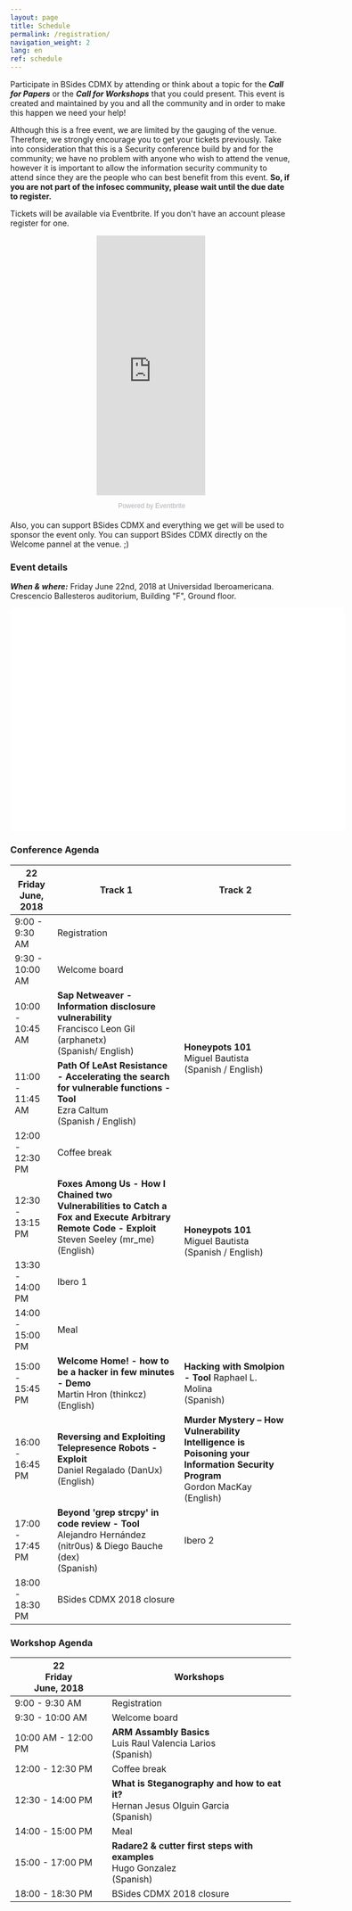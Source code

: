 ```yaml
---
layout: page
title: Schedule
permalink: /registration/
navigation_weight: 2
lang: en
ref: schedule
---
```


Participate in BSides CDMX by attending or think about a topic for the ***Call for Papers*** or the ***Call for Workshops*** that you could present. This event is created and maintained by you and all the community and in order to make this happen we need your help!

Although this is a free event, we are limited by the gauging of the venue. Therefore, we strongly encourage you to get your tickets previously. Take into consideration that this is a Security conference build by and for the community; we have no problem with anyone who wish to attend the venue, however it is important to allow the information security community to attend since they are the people who can best benefit from this event. **So, if you are not part of the infosec community, please wait until the due date to register.**

Tickets will be available via Eventbrite. If you don't have an account please register for one.

<center>
<div style="width:195px; text-align:center;" ><iframe  src="https://www.eventbrite.es/countdown-widget?eid=46003210842" frameborder="0" height="466" width="195" marginheight="0" marginwidth="0" scrolling="no" allowtransparency="true"></iframe><div style="font-family:Helvetica, Arial; font-size:12px; padding:10px 0 5px; margin:2px; width:195px; text-align:center;" ><a class="powered-by-eb" style="color: #ADB0B6; text-decoration: none;" target="_blank" href="http://www.eventbrite.es/">Powered by Eventbrite</a></div></div>
</center>

Also, you can support BSides CDMX and everything we get will be used to sponsor the event only. You can support BSides CDMX directly on the Welcome pannel at the venue. ;) 

### Event details
***When & where:*** Friday June 22nd, 2018 at Universidad Iberoamericana. Crescencio Ballesteros auditorium, Building "F", Ground floor.

<center>
<div id="map" style="width:600px;height:400px;background:white"></div>
</center>
<script>
	function initMap() {
		var location = {lat: 19.370367, lng: -99.263951};
		var map = new google.maps.Map(document.getElementById('map'), {
			zoom: 15,
			center: location
		});
		var marker = new google.maps.Marker({
			position: location,
			map: map
		});
	}
</script>
<script async defer
	src="https://maps.googleapis.com/maps/api/js?key=AIzaSyCTNdMtg7T1tzmGaphNDlMD6SsDFPcOqEs&callback=initMap">
</script>

### Conference Agenda
<div class="agenda">
    <div class="table-responsive">
        <table class="table table-condensed table-bordered">
            <thead align="center">
                <tr>
                    <th class="agenda-date" class="active" >
                    	<div class="dayofmonth">22</div>
                        <div class="dayofweek">Friday</div>
                        <div class="shortdate text-muted">June, 2018</div>
                    </th>
                    <th class="agenda-title">Track 1</th>
                    <th class="agenda-title">Track 2</th>
                </tr>
            </thead>
            <tbody>
                <tr>
                    <td class="agenda-time">
                        9:00 - 9:30 AM 
                    </td>
                    <td class="agenda-events" colspan="2">
                        <div class="agenda-event">
                            Registration
                        </div>
                    </td>
                </tr>
                <tr>
                    <td class="agenda-time">
                        9:30 - 10:00 AM 
                    </td>
                    <td class="agenda-events" colspan="2">
                        <div class="agenda-event">
                            Welcome board
                        </div>
                    </td>
                </tr>
                <tr>
                    <td class="agenda-time">
                        10:00 - 10:45 AM 
                    </td>
                    <td class="agenda-events">
                        <div class="agenda-event">
                            <b>Sap Netweaver - Information disclosure vulnerability</b><br>
                            Francisco Leon Gil (arphanetx) <br>
                            (Spanish/ English)
                        </div>
                    </td>
                    <td class="agenda-events" rowspan="2">
                        <div class="agenda-event">
                            <b>Honeypots 101</b><br>
                            Miguel Bautista <br>
                            (Spanish / English)
                        </div>
                    </td>
                </tr>
                <tr>
                    <td class="agenda-time">
                        11:00 - 11:45 AM 
                    </td>
                    <td class="agenda-events">
                        <div class="agenda-event">
                            <b>Path Of LeAst Resistance - Accelerating the search for vulnerable functions - Tool</b> <br>
                            Ezra Caltum <br>
                            (Spanish / English)
                        </div>
                    </td>
                </tr>
                <tr>
                    <td class="agenda-time">
                        12:00 - 12:30 PM 
                    </td>
                    <td class="agenda-events" colspan="2">
                        <div class="agenda-event">
                            Coffee break
                        </div>
                    </td>
                </tr>
                <tr>
                    <td class="agenda-time">
                        12:30 - 13:15 PM 
                    </td>
                    <td class="agenda-events">
                        <div class="agenda-event">
                            <b>Foxes Among Us - How I Chained two Vulnerabilities to Catch a Fox and Execute Arbitrary Remote Code - Exploit</b><br>
                            Steven Seeley (mr_me)<br>
                            (English) 
                        </div>
                    </td>
                    <td class="agenda-events" rowspan="2">
                        <div class="agenda-event">
                            <b>Honeypots 101</b><br>
                            Miguel Bautista <br>
                            (Spanish / English)
                        </div>
                    </td>
                </tr>
                <tr>
                    <td class="agenda-time">
                        13:30 - 14:00 PM 
                    </td>
                    <td class="agenda-events">
                        <div class="agenda-event">
                            Ibero 1
                        </div>
                    </td>
                </tr>
                <tr>
                    <td class="agenda-time">
                        14:00 - 15:00 PM 
                    </td>
                    <td class="agenda-events" colspan="2">
                        <div class="agenda-event">
                            Meal
                        </div>
                    </td>
                </tr>
                <tr>
                    <td class="agenda-time">
                        15:00 - 15:45 PM 
                    </td>
                    <td class="agenda-events">
                        <div class="agenda-event">
                            <b>Welcome Home! - how to be a hacker in few minutes - Demo</b><br>
                            Martin Hron (thinkcz)<br>
                            (English) 
                        </div>
                    </td>
                    <td class="agenda-events">
                        <div class="agenda-event">
                            <b>Hacking with Smolpion - Tool</b>
                            Raphael L. Molina<br>
                            (Spanish)
                        </div>
                    </td>
                </tr>
                <tr>
                    <td class="agenda-time">
                        16:00 - 16:45 PM 
                    </td>
                    <td class="agenda-events">
                        <div class="agenda-event">
                        	<b>Reversing and Exploiting Telepresence Robots - Exploit</b><br>
                            Daniel Regalado (DanUx)<br>
                            (English) 
                        </div>
                    </td>
                    <td class="agenda-events">
                        <div class="agenda-event">
                            <b>Murder Mystery – How Vulnerability Intelligence is Poisoning your Information Security Program</b><br>
                            Gordon MacKay<br>
                            (English)
                        </div>
                    </td>
                </tr>
                <tr>
                    <td class="agenda-time">
                        17:00 - 17:45 PM 
                    </td>
                    <td class="agenda-events">
                        <div class="agenda-event">
                            <b>Beyond 'grep strcpy' in code review - Tool</b><br>
                            Alejandro Hernández (nitr0us) & Diego Bauche (dex)<br>
                            (Spanish)
                        </div>
                    </td>
                    <td class="agenda-events">
                        <div class="agenda-event">
                           	Ibero 2
                        </div>
                    </td>
                </tr>
                <tr>
                    <td class="agenda-time">
                        18:00 - 18:30 PM 
                    </td>
                    <td class="agenda-events" colspan="2">
                        <div class="agenda-event">
                            BSides CDMX 2018 closure
                        </div>
                    </td>
                </tr>
            </tbody>
        </table>
    </div>
</div>

### Workshop Agenda
<div class="agenda">
    <div class="table-responsive">
        <table class="table table-condensed table-bordered">
            <thead>
                <tr>
                    <th class="agenda-date" class="active" >
                    	<div class="dayofmonth">22</div>
                        <div class="dayofweek">Friday</div>
                        <div class="shortdate text-muted">June, 2018</div>
                    </th>
                    <th class="agenda-title">Workshops</th>
                </tr>
            </thead>
            <tbody>
                <tr>
                    <td class="agenda-time">
                        9:00 - 9:30 AM 
                    </td>
                    <td class="agenda-events">
                        <div class="agenda-event">
                            Registration
                        </div>
                    </td>
                </tr>
                <tr>
                    <td class="agenda-time">
                        9:30 - 10:00 AM 
                    </td>
                    <td class="agenda-events">
                        <div class="agenda-event">
                            Welcome board
                        </div>
                    </td>
                </tr>
                <tr>
                    <td class="agenda-time">
                        10:00 AM - 12:00 PM 
                    </td>
                    <td class="agenda-events">
                        <div class="agenda-event">
                            <b>ARM Assambly Basics</b><br>
                            Luis Raul Valencia Larios <br>
                            (Spanish)
                        </div>
                    </td>
                </tr>
                <tr>
                    <td class="agenda-time">
                        12:00 - 12:30 PM 
                    </td>
                    <td class="agenda-events">
                        <div class="agenda-event">
                            Coffee break
                        </div>
                    </td>
                </tr>
                <tr>
                    <td class="agenda-time">
                        12:30 - 14:00 PM 
                    </td>
                    <td class="agenda-events">
                        <div class="agenda-event">
                            <b>What is Steganography and how to eat it?</b><br>
                            Hernan Jesus Olguin Garcia <br>
                            (Spanish)
                        </div>
                    </td>
                </tr>
                <tr>
                    <td class="agenda-time">
                        14:00 - 15:00 PM 
                    </td>
                    <td class="agenda-events">
                        <div class="agenda-event">
                            Meal
                        </div>
                    </td>
                </tr>
                <tr>
                    <td class="agenda-time">
                        15:00 - 17:00 PM 
                    </td>
                    <td class="agenda-events">
                        <div class="agenda-event">
                            <b>Radare2 & cutter first steps with examples</b><br>
                            Hugo Gonzalez <br>
                            (Spanish)
                        </div>
                    </td>
                </tr>
                <tr>
                    <td class="agenda-time">
                        18:00 - 18:30 PM 
                    </td>
                    <td class="agenda-events">
                        <div class="agenda-event">
                            BSides CDMX 2018 closure
                        </div>
                    </td>
                </tr>
            </tbody>
        </table>
    </div>
</div>